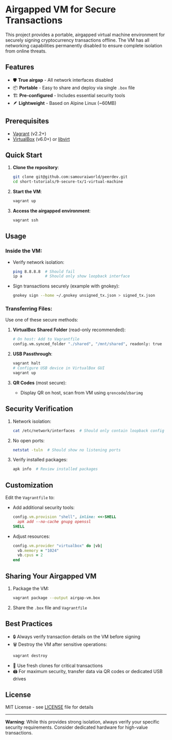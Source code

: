 # Airgapped VM for Secure Transactions

This project provides a portable, airgapped virtual machine environment for securely signing cryptocurrency transactions offline. The VM has all networking capabilities permanently disabled to ensure complete isolation from online threats.

## Features

- 🛡️ **True airgap** - All network interfaces disabled
- 📦 **Portable** - Easy to share and deploy via single `.box` file
- 🏗️ **Pre-configured** - Includes essential security tools
- 🪶 **Lightweight** - Based on Alpine Linux (~60MB)

## Prerequisites

- [Vagrant](https://www.vagrantup.com/) (v2.2+)
- [VirtualBox](https://www.virtualbox.org/) (v6.0+) or [libvirt](https://libvirt.org/)

## Quick Start

1. **Clone the repository**:
   ```bash
   git clone git@github.com:samouraiworld/peerdev.git
   cd short-tutorials/9-secure-tx/1-virtual-machine
   ```

2. **Start the VM**:
   ```bash
   vagrant up
   ```

3. **Access the airgapped environment**:
   ```bash
   vagrant ssh
   ```

## Usage

### Inside the VM:
- Verify network isolation:
  ```bash
  ping 8.8.8.8  # Should fail
  ip a          # Should only show loopback interface
  ```

- Sign transactions securely (example with gnokey):
  ```bash
  gnokey sign --home ~/.gnokey unsigned_tx.json > signed_tx.json
  ```

### Transferring Files:
Use one of these secure methods:

1. **VirtualBox Shared Folder** (read-only recommended):
   ```bash
   # On host: Add to Vagrantfile
   config.vm.synced_folder "./shared", "/mnt/shared", readonly: true
   ```

2. **USB Passthrough**:
   ```bash
   vagrant halt
   # Configure USB device in VirtualBox GUI
   vagrant up
   ```

3. **QR Codes** (most secure):
   - Display QR on host, scan from VM using `qrencode`/`zbarimg`

## Security Verification

1. Network isolation:
   ```bash
   cat /etc/network/interfaces  # Should only contain loopback config
   ```

2. No open ports:
   ```bash
   netstat -tuln  # Should show no listening ports
   ```

3. Verify installed packages:
   ```bash
   apk info  # Review installed packages
   ```

## Customization

Edit the `Vagrantfile` to:

- Add additional security tools:
  ```ruby
  config.vm.provision "shell", inline: <<-SHELL
    apk add --no-cache gnupg openssl
  SHELL
  ```

- Adjust resources:
  ```ruby
  config.vm.provider "virtualbox" do |vb|
    vb.memory = "1024"
    vb.cpus = 2
  end
  ```

## Sharing Your Airgapped VM

1. Package the VM:
   ```bash
   vagrant package --output airgap-vm.box
   ```

2. Share the `.box` file and `Vagrantfile`

## Best Practices

- 🔒 Always verify transaction details on the VM before signing
- 🗑️ Destroy the VM after sensitive operations:
  ```bash
  vagrant destroy
  ```
- 🔄 Use fresh clones for critical transactions
- 🖨️ For maximum security, transfer data via QR codes or dedicated USB drives

## License

MIT License - see [LICENSE](LICENSE) file for details

---

**Warning**: While this provides strong isolation, always verify your specific security requirements. Consider dedicated hardware for high-value transactions.
